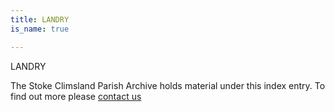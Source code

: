 ```yaml
---
title: LANDRY
is_name: true

---
```


LANDRY


The Stoke Climsland Parish Archive holds material under this index entry. To find out more please [contact us](/contact/)
